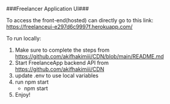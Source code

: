 ###Freelancer Application UI###

To access the front-end(hosted) can directly go to this link:
https://freelanceui-e297d6c9997f.herokuapp.com/

To run locally:

1. Make sure to complete the steps from https://github.com/akifhakimiii/CDN/blob/main/README.md
2. Start FreelanceApp backend API from https://github.com/akifhakimiii/CDN
3. update .env to use local variables
4. run npm start
    - npm start
5. Enjoy!